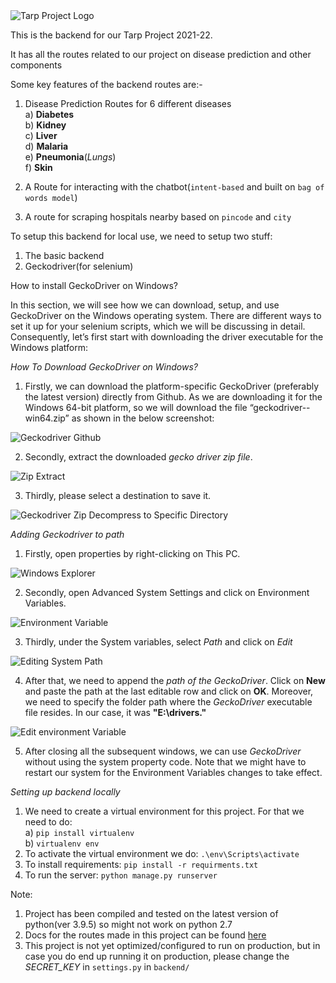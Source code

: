 <img src="https://www.onlinelogomaker.com/applet_userdata/version2/0/b/33854085/projects/33854085.png" alt="Tarp Project Logo"/>


This is the backend for our Tarp Project 2021-22.

It has all the routes related to our project on disease prediction and other components

Some key features of the backend routes are:-

1) Disease Prediction Routes for 6 different diseases<br>
    a) **Diabetes**<br>
    b) **Kidney**<br>
    c) **Liver**<br>
    d) **Malaria**<br>
    e) **Pneumonia**(*Lungs*)<br>
    f) **Skin**<br>

2) A Route for interacting with the chatbot(`intent-based` and built on `bag of words model`)

3) A route for scraping hospitals nearby based on `pincode` and `city`

To setup this backend for local use, we need to setup two stuff:

1) The basic backend
2) Geckodriver(for selenium)


How to install GeckoDriver on Windows?

In this section, we will see how we can download, setup, and use GeckoDriver on the Windows operating system. There are different ways to set it up for your selenium scripts, which we will be discussing in detail. Consequently, let’s first start with downloading the driver executable for the Windows platform:

*How To Download GeckoDriver on Windows?*
1. Firstly, we can download the platform-specific GeckoDriver (preferably the latest version) directly from Github. As we are downloading it for the Windows 64-bit platform, so we will download the file “geckodriver-<latest-version>-win64.zip” as shown in the below screenshot:

<img src="https://cdn-anlbg.nitrocdn.com/dKKErbUyoNysjatCgltCzbTJJilTMwLi/assets/static/optimized/rev-4b21c3b/wp-content/uploads/sites/1/nggallery/selenium-1/4-Downloading-GeckoDriver-from-Github.png" alt="Geckodriver Github" />

2. Secondly, extract the downloaded *gecko driver zip file*.

<img src="https://cdn-anlbg.nitrocdn.com/dKKErbUyoNysjatCgltCzbTJJilTMwLi/assets/static/optimized/rev-4b21c3b/wp-content/uploads/sites/1/nggallery/selenium-1/5-Extract-GeckoDriver-from-downloaded-ZIP.png" alt="Zip Extract" />

3. Thirdly, please select a destination to save it.

<img src="https://cdn-anlbg.nitrocdn.com/dKKErbUyoNysjatCgltCzbTJJilTMwLi/assets/static/optimized/rev-4b21c3b/wp-content/uploads/sites/1/nggallery/selenium-1/6-Save-GeckoDriver-to-the-specified-directory.png" alt="Geckodriver Zip Decompress to Specific Directory" />


*Adding Geckodriver to path*

1. Firstly, open properties by right-clicking on This PC.

<img src="https://winaero.com/blog/wp-content/uploads/2016/02/default-this-pc-in-Windows-10.png" alt="Windows Explorer" />

2. Secondly, open Advanced System Settings and click on Environment Variables.

<img src="https://cdn-anlbg.nitrocdn.com/dKKErbUyoNysjatCgltCzbTJJilTMwLi/assets/static/optimized/rev-4b21c3b/wp-content/uploads/sites/1/nggallery/selenium-1/8-Opening-System-Environment-Variables.png" alt="Environment Variable" />

3. Thirdly, under the System variables, select *Path* and click on *Edit*

<img src="https://cdn-anlbg.nitrocdn.com/dKKErbUyoNysjatCgltCzbTJJilTMwLi/assets/static/optimized/rev-4b21c3b/wp-content/uploads/sites/1/nggallery/selenium-1/9-Editing-the-System-Path.png" alt="Editing System Path" />

4. After that, we need to append the *path of the GeckoDriver*. Click on **New** and paste the path at the last editable row and click on **OK**. Moreover, we need to specify the folder path where the *GeckoDriver* executable file resides. In our case, it was **"E:\drivers."**

<img src="https://cdn-anlbg.nitrocdn.com/dKKErbUyoNysjatCgltCzbTJJilTMwLi/assets/static/optimized/rev-4b21c3b/wp-content/uploads/sites/1/nggallery/selenium-1/10-Adding-Driver-Path-to-System-Variables.png" alt="Edit environment Variable" />

5. After closing all the subsequent windows, we can use *GeckoDriver* without using the system property code. Note that we might have to restart our system for the Environment Variables changes to take effect.

*Setting up backend locally*

1) We need to create a virtual environment for this project. For that we need to do:<br>
    a) `pip install virtualenv`<br>
    b) `virtualenv env`<br>
2) To activate the virtual environment we do: `.\env\Scripts\activate`<br>
3) To install requirements: `pip install -r requirments.txt`<br>
4) To run the server: `python manage.py runserver`<br>

Note:

1) Project has been compiled and tested on the latest version of python(ver 3.9.5) so might not work on python 2.7
2) Docs for the routes made in this project can be found [here](https://documenter.getpostman.com/view/7132402/TzRSfSkr)
3) This project is not yet optimized/configured to run on production, but in case you do end up running it on production, please change the *SECRET_KEY* in `settings.py` in `backend/` 
